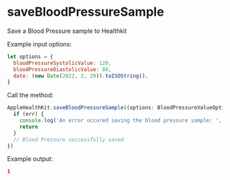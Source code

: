 # saveBloodPressureSample

Save a Blood Pressure sample to Healthkit

Example input options:

```javascript
let options = {
  bloodPressureSystolicValue: 120, 
  bloodPressureDiastolicValue: 80,
  date: (new Date(2022, 2, 29)).toISOString(),
}
```

Call the method:

```javascript
AppleHealthKit.saveBloodPressureSample((options: BloodPressureValueOptions), (err: string, results: HealthValue) => {
  if (err) {
    console.log('An error occured saving the blood pressure sample: ', err)
    return
  }
  // Blood Pressure successfully saved
})
```

Example output:

```json
1
```